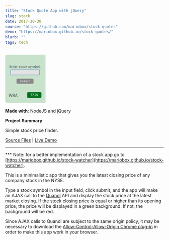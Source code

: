 ```yaml
---
title: "Stock Quote App with jQuery"
slug: stock	
date: 2017-10-30
source: "https://github.com/mariobox/stock-quotes"
demo: "https://mariobox.github.io/stock-quotes/"
blurb: ""
tags: tech
---
```


<img src="../img/stocks.png" style="border-radius: 5px;">

**Made with**: <i class="icon-nodejs"></i> NodeJS and <i class="icon-jquery"></i> jQuery

**Project Summary**: 

Simple stock price finder.

[Source Files](https://github.com/mariobox/stock-quotes) | [Live Demo](https://mariobox.github.io/stock-quotes/)<hr class="art" />

*** Note: for a better implementation of a stock app go to [https://mariobox.github.io/stock-watcher](https://mariobox.github.io/stock-watcher). 

This is a minimalistic app that gives you the latest closing price of any company stock in the NYSE. 

Type a stock symbol in the input field, click submit, and the app will make an AJAX call to the [Quandl](https://www.quandl.com/) API and display the stock price at the latest market closing. If the stock closing price is equal or higher than its opening price, the price will be displayed in a green background. If not, the background will be red.

Since AJAX calls to Quandl are subject to the same origin policy, it may be necessary to download the [Allow-Control-Allow-Origin Chrome plug-in](https://chrome.google.com/webstore/detail/allow-control-allow-origi/nlfbmbojpeacfghkpbjhddihlkkiljbi?hl=en) in order to make this app work in your browser.


